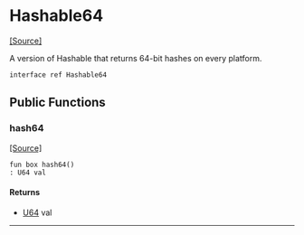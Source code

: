 # Hashable64
<span class="source-link">[[Source]](src/collections/hashable.md#L7)</span>

A version of Hashable that returns 64-bit hashes on every platform.


```pony
interface ref Hashable64
```

## Public Functions

### hash64
<span class="source-link">[[Source]](src/collections/hashable.md#L11)</span>


```pony
fun box hash64()
: U64 val
```

#### Returns

* [U64](builtin-U64.md) val

---


